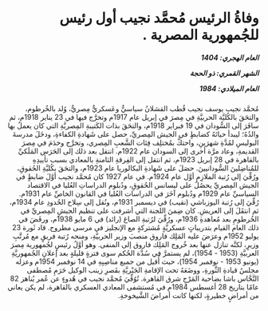<h1 dir="rtl">وفاةُ الرئيس مُحمَّد نجيب أول رئيس للجُمهورية المصرية .</h1>

<h5 dir="rtl">العام الهجري:  1404

الشهر القمري: ذو الحجة

العام الميلادي: 1984</h5>

<p dir="rtl">مُحمَّد نجيب يوسف نجيب قُطب القشلانُ سياسيٌّ وعَسكريٌّ مِصريٌّ، وُلد بالخُرطوم، والتحَقَ بالكُليَّة الحربيَّةِ في مِصرَ في إبريل عام 1917م وتخرَّج فيها في 23 يناير 1918م، ثم سافَرَ إلى السُّودان في 19 فبراير 1918م، والتحَقَ بذات الكَتيبةِ المِصريَّةِ التي كان يعملُ بها والدُهُ؛ ليبدأ حياتَهُ كضابطٍ في الجيش المِصريِّ، حصل على شَهادةِ الكفاءةِ، ودخَلَ مدرسةَ البوليسِ لمُدَّةِ شهرَينِ، واحتكَّ بمُختلِف فِئات الشَّعبِ المِصري، وتخرَّج وخدَمَ في مِصرَ القديمةِ، وعاد مرَّة أخرى إلى السودان عام 1922م.
انتقل بعد ذلك إلى الحَرَس المَلَكيِّ بالقاهرة في 28 إبريل 1923م، ثم انتقل إلى الفِرقةِ الثامنةِ بالمعادي بسبب تأييدِهِ للمُناضِلينَ السُّودانيينَ. حصَلَ على شَهادةِ البكالوريا عام 1923م، والتحَقَ بكُليَّةِ الحُقوقِ، ورُقِّيَ إلى رُتبة الملازِمِ أوَّل عام 1924م.
في عام 1927 كان مُحمَّد نجيب أوَّلَ ضابطٍ في الجيش المِصريِّ يحصُلُ على ليسانس الحُقوقِ، ودُبلوم الدراساتِ العُليا في الاقتصاد السياسيِّ عام 1929م ودُبلوم آخَرَ في الدراسات العُليا في القانون الخاصِّ عام 1931م.
رُقِّيَ إلى رُتبة اليوزباشي (نقيب) في ديسمبر 1931م، ونُقل إلى سِلاح الحُدودِ عام 1934م، ثم انتقَلَ إلى العريشِ. كان ضِمنَ اللجنة التي أشرفت على تنظيم الجيشِ المِصريِّ في الخُرطومِ بعد مُعاهدةِ 1936م، ورُقِّيَ لرُتبةِ الصاغ (رائد) في 6 مايو 1938م، ورفَضَ في ذلك العام القيام بتدريباتٍ عسكريَّةٍ مُشتركةٍ مع الإنجليز في مرسى مطروح. قاد ثَورة 23 يوليو 1952م وعرَضَ عليه المَلِك فاروق منصبَ وزير الحربيَّةِ، ومنحه رُتبة فريقٍ مع مُرتَّبِ وزيرٍ، لكنَّه تنازل عنها بعد خُروج المَلِك فاروق إلى المنفى.
وهو أوَّلُ رئيسٍ لجُمهورية مِصرَ العربيَّةِ (1953 - 1954)، لم يستمرَّ في سُدَّة الحُكم سوى فترةٍ قليلةٍ بعد إعلانِ الجُمهوريَّةِ (يونيو 1953 - نوفمبر 1954)، حيث أُقيل من جميع مناصِبِهِ في 14 نوفمبر 1954م وعزله مجلسُ قيادةِ الثَّورةِ، ووضَعَهُ تحت الإقامةِ الجَبْريَّةِ بقَصرِ زينب الوكيل حَرَمِ مُصطفى النَّحَّاس باشا بضاحية المَرْجِ شرق القاهرة. تُوُفِّيَ مُحمَّد نجيب في هُدوءٍ عن عُمر يُناهز 82 عامًا بتاريخ 28 أغسطس 1984م في مُستشفى المعادي العسكري بالقاهرة، لم يكن يعاني من أمراضٍ خطيرةٍ، لكنها كانت أمراضَ الشَّيخوخةِ.</p></br>
